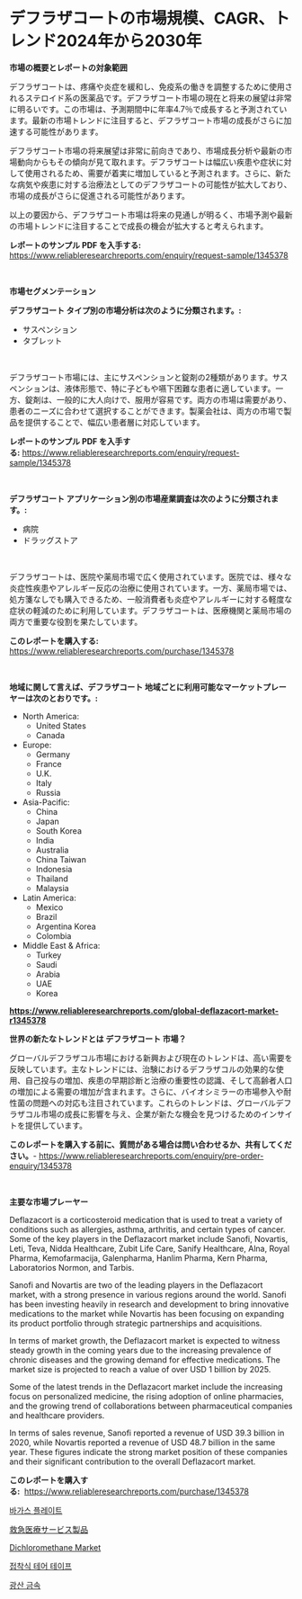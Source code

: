 <p><h1>デフラザコートの市場規模、CAGR、トレンド2024年から2030年</h1></p><p><strong>市場の概要とレポートの対象範囲</strong></p>
<p><p>デフラザコートは、疼痛や炎症を緩和し、免疫系の働きを調整するために使用されるステロイド系の医薬品です。デフラザコート市場の現在と将来の展望は非常に明るいです。この市場は、予測期間中に年率4.7％で成長すると予測されています。最新の市場トレンドに注目すると、デフラザコート市場の成長がさらに加速する可能性があります。</p><p>デフラザコート市場の将来展望は非常に前向きであり、市場成長分析や最新の市場動向からもその傾向が見て取れます。デフラザコートは幅広い疾患や症状に対して使用されるため、需要が着実に増加していると予測されます。さらに、新たな病気や疾患に対する治療法としてのデフラザコートの可能性が拡大しており、市場の成長がさらに促進される可能性があります。</p><p>以上の要因から、デフラザコート市場は将来の見通しが明るく、市場予測や最新の市場トレンドに注目することで成長の機会が拡大すると考えられます。</p></p>
<p><strong>レポートのサンプル PDF を入手する:</strong> <a href="https://www.reliableresearchreports.com/enquiry/request-sample/1345378">https://www.reliableresearchreports.com/enquiry/request-sample/1345378</a></p>
<p>&nbsp;</p>
<p><strong>市場セグメンテーション</strong></p>
<p><strong>デフラザコート タイプ別の市場分析は次のように分類されます。:</strong></p>
<p><ul><li>サスペンション</li><li>タブレット</li></ul></p>
<p>&nbsp;</p>
<p><p>デフラザコート市場には、主にサスペンションと錠剤の2種類があります。サスペンションは、液体形態で、特に子どもや嚥下困難な患者に適しています。一方、錠剤は、一般的に大人向けで、服用が容易です。両方の市場は需要があり、患者のニーズに合わせて選択することができます。製薬会社は、両方の市場で製品を提供することで、幅広い患者層に対応しています。</p></p>
<p><strong>レポートのサンプル PDF を入手する:</strong>&nbsp;<a href="https://www.reliableresearchreports.com/enquiry/request-sample/1345378">https://www.reliableresearchreports.com/enquiry/request-sample/1345378</a></p>
<p>&nbsp;</p>
<p><strong> デフラザコート アプリケーション別の市場産業調査は次のように分類されます。:</strong></p>
<p><ul><li>病院</li><li>ドラッグストア</li></ul></p>
<p>&nbsp;</p>
<p><p>デフラザコートは、医院や薬局市場で広く使用されています。医院では、様々な炎症性疾患やアレルギー反応の治療に使用されています。一方、薬局市場では、処方箋なしでも購入できるため、一般消費者も炎症やアレルギーに対する軽度な症状の軽減のために利用しています。デフラザコートは、医療機関と薬局市場の両方で重要な役割を果たしています。</p></p>
<p><strong>このレポートを購入する:</strong>&nbsp; <a href="https://www.reliableresearchreports.com/purchase/1345378">https://www.reliableresearchreports.com/purchase/1345378</a></p>
<p>&nbsp;</p>
<p><strong>地域に関して言えば、デフラザコート 地域ごとに利用可能なマーケットプレーヤーは次のとおりです。:</strong></p>
<p><ul>
    <li>
        North America:
        <ul>
            <li>United States</li>
            <li>Canada</li>
        </ul>
    </li>
    <li>
        Europe:
        <ul>
            <li>Germany</li>
            <li>France</li>
            <li>U.K.</li>
            <li>Italy</li>
            <li>Russia</li>
        </ul>
    </li>
    <li>
        Asia-Pacific:
        <ul>
            <li>China</li>
            <li>Japan</li>
            <li>South Korea</li>
            <li>India</li>
            <li>Australia</li>
            <li>China Taiwan</li>
            <li>Indonesia</li>
            <li>Thailand</li>
            <li>Malaysia</li>
        </ul>
    </li>
    <li>
        Latin America:
        <ul>
            <li>Mexico</li>
            <li>Brazil</li>
            <li>Argentina Korea</li>
            <li>Colombia</li>
        </ul>
    </li>
    <li>
        Middle East & Africa:
        <ul>
            <li>Turkey</li>
            <li>Saudi</li>
            <li>Arabia</li>
            <li>UAE</li>
            <li>Korea</li>
        </ul>
    </li>
    </ul></p>
<p><strong><a href="https://www.reliableresearchreports.com/global-deflazacort-market-r1345378">https://www.reliableresearchreports.com/global-deflazacort-market-r1345378</a></strong>&nbsp;</p>
<p><strong>世界の新たなトレンドとは デフラザコート 市場？</strong></p>
<p><p>グローバルデフラザコル市場における新興および現在のトレンドは、高い需要を反映しています。主なトレンドには、治験におけるデフラザコルの効果的な使用、自己投与の増加、疾患の早期診断と治療の重要性の認識、そして高齢者人口の増加による需要の増加が含まれます。さらに、バイオシミラーの市場参入や耐性菌の問題への対応も注目されています。これらのトレンドは、グローバルデフラザコル市場の成長に影響を与え、企業が新たな機会を見つけるためのインサイトを提供しています。</p></p>
<p><strong>このレポートを購入する前に、質問がある場合は問い合わせるか、共有してください。</strong>- <a href="https://www.reliableresearchreports.com/enquiry/pre-order-enquiry/1345378">https://www.reliableresearchreports.com/enquiry/pre-order-enquiry/1345378</a></p>
<p>&nbsp;</p>
<p><strong>主要な市場プレーヤー</strong></p>
<p><p>Deflazacort is a corticosteroid medication that is used to treat a variety of conditions such as allergies, asthma, arthritis, and certain types of cancer. Some of the key players in the Deflazacort market include Sanofi, Novartis, Leti, Teva, Nidda Healthcare, Zubit Life Care, Sanify Healthcare, Alna, Royal Pharma, Kemofarmacija, Galenpharma, Hanlim Pharma, Kern Pharma, Laboratorios Normon, and Tarbis.</p><p>Sanofi and Novartis are two of the leading players in the Deflazacort market, with a strong presence in various regions around the world. Sanofi has been investing heavily in research and development to bring innovative medications to the market while Novartis has been focusing on expanding its product portfolio through strategic partnerships and acquisitions.</p><p>In terms of market growth, the Deflazacort market is expected to witness steady growth in the coming years due to the increasing prevalence of chronic diseases and the growing demand for effective medications. The market size is projected to reach a value of over USD 1 billion by 2025.</p><p>Some of the latest trends in the Deflazacort market include the increasing focus on personalized medicine, the rising adoption of online pharmacies, and the growing trend of collaborations between pharmaceutical companies and healthcare providers.</p><p>In terms of sales revenue, Sanofi reported a revenue of USD 39.3 billion in 2020, while Novartis reported a revenue of USD 48.7 billion in the same year. These figures indicate the strong market position of these companies and their significant contribution to the overall Deflazacort market.</p></p>
<p><strong>このレポートを購入する:</strong>&nbsp;&nbsp;<a href="https://www.reliableresearchreports.com/purchase/1345378">https://www.reliableresearchreports.com/purchase/1345378</a></p>
<p><p><a href="https://github.com/lzrvbyqzftro57/Market-Research-Report-List-1/blob/main/748919018501.md">바가스 플레이트</a></p><p><a href="https://github.com/DonaldShaw1965/Market-Research-Report-List-1/blob/main/326343020251.md">救急医療サービス製品</a></p><p><a href="https://issuu.com/reportprime-2/docs/dichloromethane-market-size-2030.pptx">Dichloromethane Market</a></p><p><a href="https://github.com/vs019sa3m8x/Market-Research-Report-List-1/blob/main/210447018502.md">접착식 테어 테이프</a></p><p><a href="https://medium.com/@margrethowe2016/%EA%B4%91%EC%97%85-%EA%B8%88%EC%86%8D-%EC%8B%9C%EC%9E%A5-%EC%9C%A0%ED%98%95-%EC%9D%91%EC%9A%A9-%EB%B0%8F-%EC%A7%80%EB%A6%AC%EC%97%90-%EB%8C%80%ED%95%9C-%ED%8F%AC%EA%B4%84%EC%A0%81-%ED%8F%89%EA%B0%80-378ed71f8f41">광산 금속</a></p></p>